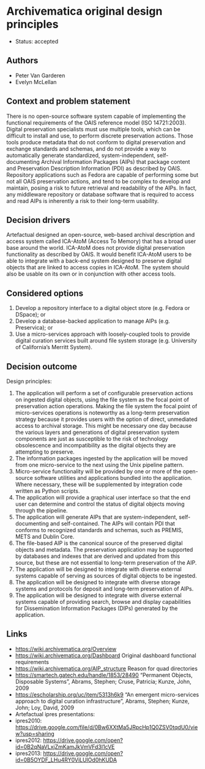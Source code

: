 # Archivematica original design principles

* Status: accepted

## Authors

* Peter Van Garderen
* Evelyn McLellan

## Context and problem statement

There is no open-source software system capable of implementing the functional requirements of the OAIS reference model (ISO 14721:2003). Digital preservation specialists must use multiple tools, which can be difficult to install and use, to perform discrete preservation actions. Those tools produce metadata that do not conform to digital preservation and exchange standards and schemas, and do not provide a way to automatically generate standardized, system-independent, self-documenting Archival Information Packages (AIPs) that package content and Preservation Description Information (PDI) as described by OAIS. Repository applications such as Fedora are capable of performing some but not all OAIS preservation actions, and tend to be complex to develop and maintain, posing a risk to future retrieval and readability of the AIPs. In fact, any middleware repository or database software that is required to access and read AIPs is inherently a risk to their long-term usability.

## Decision drivers

Artefactual designed an open-source, web-based archival description and access system called ICA-AtoM (Access To Memory) that has a broad user base around the world. ICA-AtoM does not provide digital preservation functionality as described by OAIS. It would benefit ICA-AtoM users to be able to integrate with a back-end system designed to preserve digital objects that are linked to access copies in ICA-AtoM. The system should also be usable on its own or in conjunction with other access tools.

## Considered options

1. Develop a repository interface to a digital object store (e.g. Fedora or DSpace); or
2. Develop a database-backed application to manage AIPs (e.g. Preservica); or
3. Use a micro-services approach with loosely-coupled tools to provide digital curation services built around file system storage (e.g. University of California’s Merritt System).


## Decision outcome

Design principles: 
1. The application will perform a set of configurable preservation actions on ingested digital objects, using the file system as the focal point of preservation action operations. Making the file system the focal point of micro-services operations is noteworthy as a long-term preservation strategy because it provides users with the option of direct, unmediated access to archival storage. This might be necessary one day because the various layers and generations of digital preservation system components are just as susceptible to the risk of technology obsolescence and incompatibility as the digital objects they are attempting to preserve.
2. The information packages ingested by the application will be moved from one micro-service to the next using the Unix pipeline pattern.
3. Micro-service functionality will be provided by one or more of the open-source software utilities and applications bundled into the application. Where necessary, these will be supplemented by integration code written as Python scripts.
4. The application will provide a graphical user interface so that the end user can determine and control the status of digital objects moving through the pipeline.
5. The application will generate AIPs that are system-independent, self-documenting and self-contained. The AIPs will contain PDI that conforms to recognized standards and schemas, such as PREMIS, METS and Dublin Core.
6. The file-based AIP is the canonical source of the preserved digital objects and metadata. The preservation application may be supported by databases and indexes that are derived and updated from this source, but these are not essential to long-term preservation of the AIP.
7. The application will be designed to integrate with diverse external systems capable of serving as sources of digital objects to be ingested.
8. The application will be designed to integrate with diverse storage systems and protocols for deposit and long-term preservation of AIPs.
9. The application will be designed to integrate with diverse external systems capable of providing search, browse and display capabilities for Dissemination Information Packages (DIPs) generated by the application.


## Links

* https://wiki.archivematica.org/Overview
* https://wiki.archivematica.org/Dashboard Original dashboard functional requirements
* https://wiki.archivematica.org/AIP_structure Reason for quad directories
* https://smartech.gatech.edu/handle/1853/28490 “Permanent Objects, Disposable Systems”, Abrams, Stephen; Cruse, Patricia; Kunze, John, 2009
* https://escholarship.org/uc/item/5313h6k9 “An emergent micro-services approach to digital curation infrastructure”, Abrams, Stephen; Kunze, John; Loy, David, 2009
* Artefactual ipres presentations:
* ipres2010: https://drive.google.com/file/d/0Bw6XXtMa5JRpcHp1Q0ZSV0tqdU0/view?usp=sharing 
* ipres2012: https://drive.google.com/open?id=0B2qNaVLxjZmKamJkVmVFd3l1cVE 
* ipres2013: https://drive.google.com/open?id=0B5OYDF_LHu4RY0ViLUlOd0hKUDA 
